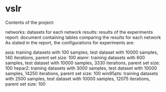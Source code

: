 # vslr
Contents of the project:

networks: datasets for each network
results: results of the experiments
report: document containing tables comparing the results for each network
As stated in the report, the configurations for experiments are:

asia: training datasets with 100 samples, test dataset with 10000 samples, 140 iterations, parent set size: 100
alamr: training datasets with 600 samples, test dataset with 10000 samples, 3330 iterations, parent set size: 100
hepar2: training datasets with 3000 samples, test dataset with 10000 samples, 14250 iterations, parent set size: 100
win95pts: training datasets with 2500 samples, test dataset with 10000 samples, 12075 iterations, parent set size: 100

